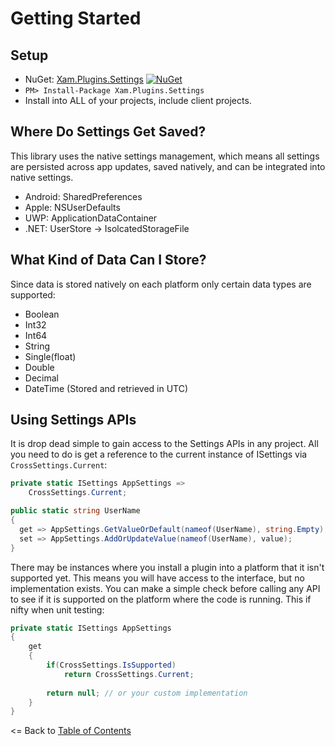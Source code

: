 # Getting Started

## Setup
* NuGet: [Xam.Plugins.Settings](http://www.nuget.org/packages/Xam.Plugins.Settings) [![NuGet](https://img.shields.io/nuget/v/Xam.Plugins.Settings.svg?label=NuGet)](https://www.nuget.org/packages/Xam.Plugins.Settings/)
* `PM> Install-Package Xam.Plugins.Settings`
* Install into ALL of your projects, include client projects.

## Where Do Settings Get Saved?
This library uses the native settings management, which means all settings are persisted across app updates, saved natively, and can be integrated into native settings.

* Android: SharedPreferences
* Apple: NSUserDefaults
* UWP: ApplicationDataContainer
* .NET: UserStore -> IsolcatedStorageFile


## What Kind of Data Can I Store?
Since data is stored natively on each platform only certain data types are supported:

* Boolean
* Int32
* Int64
* String
* Single(float)
* Double
* Decimal
* DateTime (Stored and retrieved in UTC)

## Using Settings APIs
It is drop dead simple to gain access to the Settings APIs in any project. All you need to do is get a reference to the current instance of ISettings via `CrossSettings.Current`:

```csharp
private static ISettings AppSettings =>
    CrossSettings.Current;

public static string UserName
{
  get => AppSettings.GetValueOrDefault(nameof(UserName), string.Empty); 
  set => AppSettings.AddOrUpdateValue(nameof(UserName), value); 
}
```

There may be instances where you install a plugin into a platform that it isn't supported yet. This means you will have access to the interface, but no implementation exists. You can make a simple check before calling any API to see if it is supported on the platform where the code is running. This if nifty when unit testing:

```csharp
private static ISettings AppSettings
{
    get 
    {
        if(CrossSettings.IsSupported)
            return CrossSettings.Current;
        
        return null; // or your custom implementation 
    }
}
```


<= Back to [Table of Contents](README.md)